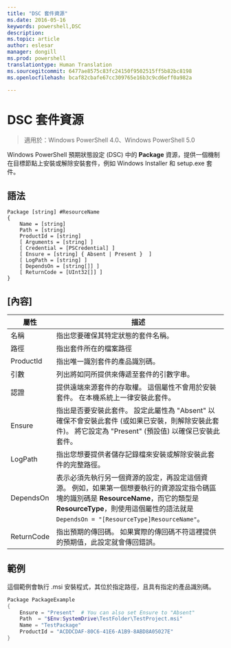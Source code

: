 ```yaml
---
title: "DSC 套件資源"
ms.date: 2016-05-16
keywords: powershell,DSC
description: 
ms.topic: article
author: eslesar
manager: dongill
ms.prod: powershell
translationtype: Human Translation
ms.sourcegitcommit: 6477ae8575c83fc24150f9502515ff5b82bc8198
ms.openlocfilehash: bcaf82cbafe67cc309765e16b3c9cd6eff0a982a

---
```


# DSC 套件資源

> 適用於：Windows PowerShell 4.0、Windows PowerShell 5.0

Windows PowerShell 預期狀態設定 (DSC) 中的 **Package** 資源，提供一個機制在目標節點上安裝或解除安裝套件，例如 Windows Installer 和 setup.exe 套件。

## 語法

```
Package [string] #ResourceName
{
    Name = [string]
    Path = [string]
    ProductId = [string]
    [ Arguments = [string] ]
    [ Credential = [PSCredential] ]
    [ Ensure = [string] { Absent | Present }  ]
    [ LogPath = [string] ]
    [ DependsOn = [string[]] ]
    [ ReturnCode = [UInt32[]] ]
}
```

## [內容]
|  屬性  |  描述   | 
|---|---| 
| 名稱| 指出您要確保其特定狀態的套件名稱。| 
| 路徑| 指出套件所在的檔案路徑| 
| ProductId| 指出唯一識別套件的產品識別碼。| 
| 引數| 列出將如同所提供來傳遞至套件的引數字串。| 
| 認證| 提供遠端來源套件的存取權。 這個屬性不會用於安裝套件。 在本機系統上一律安裝此套件。| 
| Ensure| 指出是否要安裝此套件。 設定此屬性為 "Absent" 以確保不會安裝此套件 (或如果已安裝，則解除安裝此套件)。 將它設定為 "Present" (預設值) 以確保已安裝此套件。| 
| LogPath| 指出您想要提供者儲存記錄檔來安裝或解除安裝此套件的完整路徑。| 
| DependsOn | 表示必須先執行另一個資源的設定，再設定這個資源。 例如，如果第一個想要執行的資源設定指令碼區塊的識別碼是 **ResourceName**，而它的類型是 **ResourceType**，則使用這個屬性的語法就是 `DependsOn = "[ResourceType]ResourceName"`。| 
| ReturnCode| 指出預期的傳回碼。 如果實際的傳回碼不符這裡提供的預期值，此設定就會傳回錯誤。| 

## 範例

這個範例會執行 .msi 安裝程式，其位於指定路徑，且具有指定的產品識別碼。

```powershell
Package PackageExample
{
    Ensure = "Present"  # You can also set Ensure to "Absent"
    Path  = "$Env:SystemDrive\TestFolder\TestProject.msi"
    Name = "TestPackage"
    ProductId = "ACDDCDAF-80C6-41E6-A1B9-8ABD8A05027E"
} 
```




<!--HONumber=Jun16_HO4-->


